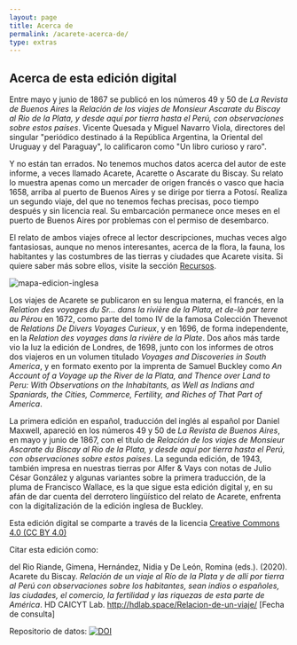 ```yaml
---
layout: page
title: Acerca de
permalink: /acarete-acerca-de/
type: extras
---
```


## Acerca de esta edición digital

Entre mayo y junio de 1867 se publicó en los números 49 y 50 de _La Revista de Buenos Aires_ la _Relación de los viajes de Monsieur Ascarate du Biscay al Rio de la Plata, y desde aquí por tierra hasta el Perú, con observaciones sobre estos países_. Vicente Quesada y Miguel Navarro Viola, directores del singular "periódico destinado á la República Argentina, la Oriental del Uruguay y del Paraguay", lo calificaron como "Un libro curioso y raro".

Y no están tan errados. No tenemos muchos datos acerca del autor de este informe, a veces llamado Acarete, Acarette o Ascarate du Biscay. Su relato lo muestra apenas como un mercader de origen francés o vasco que hacia 1658, arriba al puerto de Buenos Aires y se dirige por tierra a Potosí. Realiza un segundo viaje, del que no tenemos fechas precisas, poco tiempo después y sin licencia real. Su embarcación permanece once meses en el puerto de Buenos Aires por problemas con el permiso de desembarco.

El relato de ambos viajes ofrece al lector descripciones, muchas veces algo fantasiosas, aunque no menos interesantes, acerca de la flora, la fauna, los habitantes y las costumbres de las tierras y ciudades que Acarete visita. Si quiere saber más sobre ellos, visite la sección [Recursos]({{site.baseurl}}/acarete-recursos/).

![mapa-edicion-inglesa]({{site.baseurl}}/assets/img/acarete-1698-map-copy.jpg)

Los viajes de Acarete se publicaron en su lengua materna, el francés, en la _Relation des voyages du Sr… dans la rivière de la Plata, et de-là par terre au Pérou_ en 1672, como parte del tomo IV de la famosa Colección Thevenot de _Relations De Divers Voyages Curieux_, y en 1696, de forma independente, en la _Relation des voyages dans la rivière de la Plate_. Dos años más tarde vio la luz la edición de Londres, de 1698, junto con los informes de otros dos viajeros en un volumen titulado _Voyages and Discoveries in South America_, y en formato exento por la imprenta de Samuel Buckley como _An Account of a Voyage up the River de la Plata, and Thence over Land to Peru: With Observations on the Inhabitants, as Well as Indians and Spaniards, the Cities, Commerce, Fertility, and Riches of That Part of America_. 

La primera edición en español, traducción del inglés al español por Daniel Maxwell, apareció en los números 49 y 50 de _La Revista de Buenos Aires_, en mayo y junio de 1867, con el título de _Relación de los viajes de Monsieur Ascarate du Biscay al Rio de la Plata, y desde aquí por tierra hasta el Perú, con observaciones sobre estos paises_. La segunda edición, de 1943, también impresa en nuestras tierras por Alfer & Vays con notas de Julio César González y algunas variantes sobre la primera traducción, de la pluma de Francisco Wallace, es la que sigue esta edición digital y, en su afán de dar cuenta del derrotero lingüístico del relato de Acarete, enfrenta con la digitalización de la edición inglesa de Buckley.

Esta edición digital se comparte a través de la licencia [Creative Commons 4.0 (CC BY 4.0)](https://creativecommons.org/licenses/by/4.0/)

Citar esta edición como: 

<p style="font-size: 14px;">del Rio Riande, Gimena, Hernández, Nidia y De León, Romina (eds.). (2020). Acarete du Biscay. <i>Relación de un viaje al Río de la Plata y de allí por tierra al Perú con observaciones sobre los habitantes, sean indios o españoles, las ciudades, el comercio, la fertilidad y las riquezas de esta parte de América</i>. HD CAICYT Lab. <a href="{{ site.baseurl }}/">http://hdlab.space/Relacion-de-un-viaje/</a> [Fecha de consulta]</p>

Repositorio de datos: <a class="no-underline" href="https://zenodo.org/badge/latestdoi/253643101"><img src="https://zenodo.org/badge/253643101.svg" alt="DOI"/></a>
